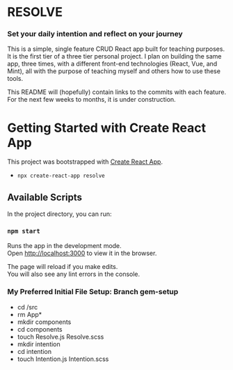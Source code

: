 # RESOLVE

### Set your daily intention and reflect on your journey

This is a simple, single feature CRUD React app built for teaching purposes. It is the first tier of a three tier personal project. I plan on building the same app, three times, with a different front-end technologies (React, Vue, and Mint), all with the purpose of teaching myself and others how to use these tools.

This README will (hopefully) contain links to the commits with each feature. For the next few weeks to months, it is under construction.

# Getting Started with Create React App

This project was bootstrapped with [Create React App](https://github.com/facebook/create-react-app).

* `npx create-react-app resolve`

## Available Scripts

In the project directory, you can run:

### `npm start`

Runs the app in the development mode.\
Open [http://localhost:3000](http://localhost:3000) to view it in the browser.

The page will reload if you make edits.\
You will also see any lint errors in the console.

### My Preferred Initial File Setup: Branch gem-setup
* cd /src 
* rm App*
* mkdir components
* cd components
* touch Resolve.js Resolve.scss
* mkdir intention
* cd intention
* touch Intention.js Intention.scss